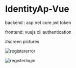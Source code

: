 # IdentityAp-Vue

backend : asp net core jwt token 

frontend: vuejs cli authentication


#screen pictures

![registererror](https://user-images.githubusercontent.com/41470054/108610690-c040a100-73e8-11eb-9561-51f6b4dd7679.png)


![registerlogin](https://user-images.githubusercontent.com/41470054/108610705-e0706000-73e8-11eb-9072-c3329ef1965c.png)
